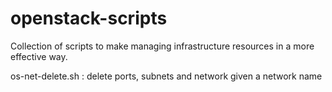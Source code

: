 # openstack-scripts

Collection of scripts to make managing infrastructure resources in a more effective way.

os-net-delete.sh : delete ports, subnets and network given a network name
